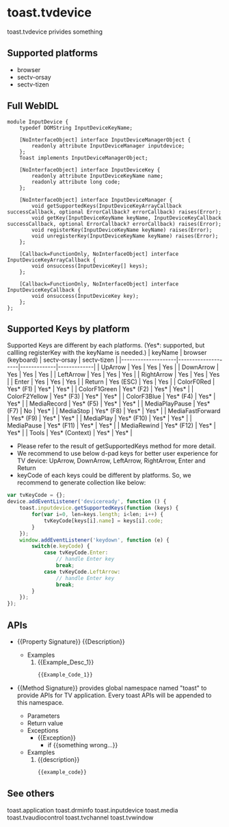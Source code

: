 # toast.tvdevice
toast.tvdevice privides something

## Supported platforms
* browser
* sectv-orsay
* sectv-tizen

## Full WebIDL
```widl
module InputDevice {
    typedef DOMString InputDeviceKeyName;

    [NoInterfaceObject] interface InputDeviceManagerObject {
        readonly attribute InputDeviceManager inputdevice;
    };
    Toast implements InputDeviceManagerObject;

    [NoInterfaceObject] interface InputDeviceKey {
        readonly attribute InputDeviceKeyName name;
        readonly attribute long code;
    };

    [NoInterfaceObject] interface InputDeviceManager {
        void getSupportedKeys(InputDeviceKeyArrayCallback successCallback, optional ErrorCallback? errorCallback) raises(Error);
        void getKey(InputDeviceKeyName keyName, InputDeviceKeyCallback successCallback, optional ErrorCallback? errorCallback) raises(Error);
        void registerKey(InputDeviceKeyName keyName) raises(Error);
        void unregisterKey(InputDeviceKeyName keyName) raises(Error);
    };

    [Callback=FunctionOnly, NoInterfaceObject] interface InputDeviceKeyArrayCallback {
        void onsuccess(InputDeviceKey[] keys);
    };

    [Callback=FunctionOnly, NoInterfaceObject] interface InputDeviceKeyCallback {
        void onsuccess(InputDeviceKey key);
    };
};
```

## Supported Keys by platform
Supported Keys are different by each platforms.
(Yes*: supported, but callling registerKey with the keyName is needed.)
| keyName            | browser (keyboard) | sectv-orsay | sectv-tizen |
|--------------------|--------------------|-------------|-------------|
| UpArrow            | Yes                | Yes         | Yes         |
| DownArrow          | Yes                | Yes         | Yes         |
| LeftArrow          | Yes                | Yes         | Yes         |
| RightArrow         | Yes                | Yes         | Yes         |
| Enter              | Yes                | Yes         | Yes         |
| Return             | Yes (ESC)          | Yes         | Yes         |
| ColorF0Red         | Yes* (F1)          | Yes*        | Yes*        |
| ColorF1Green       | Yes* (F2)          | Yes*        | Yes*        |
| ColorF2Yellow      | Yes* (F3)          | Yes*        | Yes*        |
| ColorF3Blue        | Yes* (F4)          | Yes*        | Yes*        |
| MediaRecord        | Yes* (F5)          | Yes*        | Yes*        |
| MediaPlayPause     | Yes* (F7)          | No          | Yes*        |
| MediaStop          | Yes* (F8)          | Yes*        | Yes*        |
| MediaFastForward   | Yes* (F9)          | Yes*        | Yes*        |
| MediaPlay          | Yes* (F10)         | Yes*        | Yes*        |
| MediaPause         | Yes* (F11)         | Yes*        | Yes*        |
| MediaRewind        | Yes* (F12)         | Yes*        | Yes*        |
| Tools              | Yes* (Context)     | Yes*        | Yes*        |
* Please refer to the result of getSupportedKeys method for more detail.
* We recommend to use below d-pad keys for better user experience for TV device:
	UpArrow, DownArrow, LeftArrow, RightArrow, Enter and Return
* keyCode of each keys could be different by platforms. So, we recommend to generate collection like below:
```javascript
var tvKeyCode = {};
device.addEventListener('deviceready', function () {
	toast.inputdevice.getSupportedKeys(function (keys) {
		for(var i=0, len=keys.length; i<len; i++) {
			tvKeyCode[keys[i].name] = keys[i].code;
		}
	});
	window.addEventListener('keydown', function (e) {
		switch(e.keyCode) {
			case tvKeyCode.Enter:
				// handle Enter key
				break;
			case tvKeyCode.LeftArrow:
				// handle Enter key
				break;
		}
	});
});
```

## APIs
* {{Property Signature}}
{{Description}}
	* Examples
		1. {{Example_Desc_1}}
			```javascript
			{{Example_Code_1}}
			```

* {{Method Signature}}
provides global namespace named "toast" to provide APIs for TV application.
Every toast APIs will be appended to this namespace.
	* Parameters
	* Return value
	* Exceptions
		* {{Exception}}
			* if {{something wrong...}}
	* Examples
		1. {{description}}
			```javascript
			{{example_code}}
			```

## See others
toast.application
toast.drminfo
toast.inputdevice
toast.media
toast.tvaudiocontrol
toast.tvchannel
toast.tvwindow
